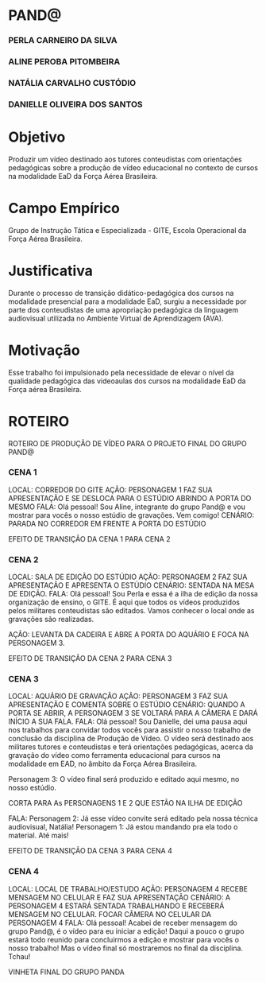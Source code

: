 # PAND@

### PERLA CARNEIRO DA SILVA

### ALINE PEROBA PITOMBEIRA

### NATÁLIA CARVALHO CUSTÓDIO

### DANIELLE OLIVEIRA DOS SANTOS


# Objetivo

Produzir um vídeo destinado aos tutores conteudistas com orientações pedagógicas sobre a produção de vídeo educacional 
no contexto de cursos na modalidade  EaD da Força Aérea Brasileira.


# Campo Empírico

Grupo de Instrução Tática e Especializada - GITE, Escola Operacional da Força Aérea Brasileira.


# Justificativa

 Durante o processo de transição didático-pedagógica dos cursos na modalidade presencial para a modalidade EaD, surgiu a necessidade por parte dos conteudistas de uma apropriação pedagógica da linguagem audiovisual utilizada no Ambiente Virtual de Aprendizagem (AVA).


# Motivação

 Esse trabalho foi impulsionado pela necessidade de elevar o nível da qualidade pedagógica das videoaulas dos cursos na modalidade EaD da Força aérea Brasileira.


# ROTEIRO

ROTEIRO DE PRODUÇÃO DE VÍDEO PARA O PROJETO FINAL DO GRUPO PAND@

### CENA 1

LOCAL: CORREDOR DO GITE
AÇÃO: PERSONAGEM 1 FAZ SUA APRESENTAÇÃO E SE DESLOCA PARA O ESTÚDIO ABRINDO A PORTA DO MESMO
FALA: Olá pessoal! Sou Aline, integrante do grupo Pand@ e vou mostrar para vocês o nosso estúdio de gravações. Vem comigo!
CENÁRIO: PARADA NO CORREDOR EM FRENTE A PORTA DO ESTÚDIO

EFEITO DE TRANSIÇÃO DA CENA 1 PARA CENA 2

### CENA 2

LOCAL: SALA DE EDIÇÃO DO ESTÚDIO
AÇÃO: PERSONAGEM 2 FAZ SUA APRESENTAÇÃO E APRESENTA O ESTÚDIO
CENÁRIO: SENTADA NA MESA DE EDIÇÃO. 
FALA: Olá pessoal! Sou Perla e essa é a ilha de edição da nossa organização de ensino, o GITE. É aqui que todos os vídeos produzidos pelos militares conteudistas são editados. Vamos conhecer o local onde as gravações são realizadas.

AÇÃO: LEVANTA DA CADEIRA E ABRE A PORTA DO AQUÁRIO E FOCA NA PERSONAGEM 3.


EFEITO DE TRANSIÇÃO DA CENA 2 PARA CENA 3

### CENA 3

LOCAL: AQUÁRIO DE GRAVAÇÃO
AÇÃO: PERSONAGEM 3 FAZ SUA APRESENTAÇÃO E COMENTA SOBRE O ESTÚDIO
CENÁRIO: QUANDO A PORTA SE ABRIR, A PERSONAGEM 3 SE VOLTARÁ PARA A CÂMERA E DARÁ INÍCIO A SUA FALA.
FALA: Olá pessoal! Sou Danielle, dei uma pausa aqui nos trabalhos para convidar todos vocês para assistir o nosso trabalho de conclusão da disciplina de Produção de Vídeo. O vídeo será destinado aos militares tutores e conteudistas e terá orientações pedagógicas, acerca da gravação do vídeo como ferramenta educacional para cursos na modalidade em EAD, no âmbito da Força Aérea Brasileira.

Personagem 3: O vídeo final será produzido e editado aqui mesmo, no nosso estúdio. 

CORTA PARA As PERSONAGENS 1 E 2 QUE ESTÃO NA ILHA DE EDIÇÃO

FALA: Personagem 2: Já esse vídeo convite será editado pela nossa técnica audiovisual, Natália! 
Personagem 1: Já estou mandando pra ela todo o material. Até mais!


EFEITO DE TRANSIÇÃO DA CENA 3 PARA CENA 4

### CENA 4

LOCAL: LOCAL DE TRABALHO/ESTUDO
AÇÃO: PERSONAGEM 4 RECEBE MENSAGEM NO CELULAR E FAZ SUA APRESENTAÇÃO
CENÁRIO: A PERSONAGEM 4 ESTARÁ SENTADA TRABALHANDO E RECEBERÁ MENSAGEM NO CELULAR. FOCAR CÂMERA NO CELULAR DA PERSONAGEM 4 
FALA: Olá pessoal! Acabei de receber mensagem do grupo Pand@, é  o vídeo para eu iniciar a edição! Daqui a pouco o grupo estará todo reunido para concluirmos a edição e mostrar para vocês o nosso trabalho! Mas o vídeo final só mostraremos no final da disciplina. Tchau!


VINHETA FINAL DO GRUPO PANDA
